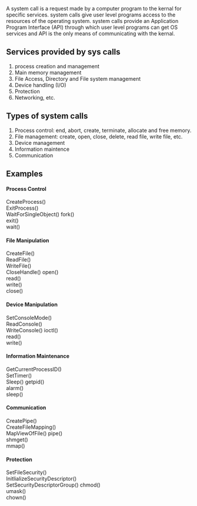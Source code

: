 A system call is a request made by a computer program to the kernal for specific services. system calls give user level programs access to the resources of the operating system.
system calls provide an Application Program Interface (API) through which user level programs can get OS services and API is the only means of communicating with the kernal.

## Services provided by sys calls
1. process creation and management
2. Main memory management
3. File Access, Directory and File system management
4. Device handling (I/O)
5. Protection
6. Networking, etc.

## Types of system calls
1. Process control: end, abort, create, terminate, allocate and free memory.
2. File management: create, open, close, delete, read file, write file, etc.
3. Device management
4. Information maintence
5. Communication

## Examples

#### Process Control
CreateProcess()  
ExitProcess()  
WaitForSingleObject()
fork()  
exit()  
wait()

#### File Manipulation
CreateFile()  
ReadFile()  
WriteFile()  
CloseHandle()
open()  
read()  
write()  
close()

#### Device Manipulation
SetConsoleMode()  
ReadConsole()  
WriteConsole()
ioctl()  
read()  
write()

#### Information Maintenance
GetCurrentProcessID()  
SetTimer()  
Sleep()
getpid()  
alarm()  
sleep()

#### Communication
CreatePipe()  
CreateFileMapping()  
MapViewOfFile()
pipe()  
shmget()  
mmap()

#### Protection
SetFileSecurity()  
InitlializeSecurityDescriptor()  
SetSecurityDescriptorGroup()
chmod()  
umask()  
chown()